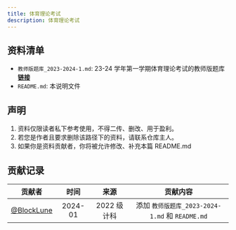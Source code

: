 ```yaml
---
title: 体育理论考试
description: 体育理论考试
---
```

## 资料清单

- `教师版题库_2023-2024-1.md`: 23-24 学年第一学期体育理论考试的教师版题库 [**链接**](/reserve/教师版题库_2023-2024-1/)
- `README.md`: 本说明文件

## 声明

1. 资料仅限读者私下参考使用，不得二传、删改、用于盈利。
2. 若您是作者且要求删除该路径下的资料，请联系仓库主人。
3. 如果你是资料贡献者，你将被允许修改、补充本篇 README.md

## 贡献记录

|                   贡献者                   |  时间   |    来源     |                    贡献内容                     |
| :----------------------------------------: | :-----: | :---------: | :---------------------------------------------: |
| [@BlockLune](https://github.com/BlockLune) | 2024-01 | 2022 级计科 | 添加 `教师版题库_2023-2024-1.md` 和 `README.md` |
